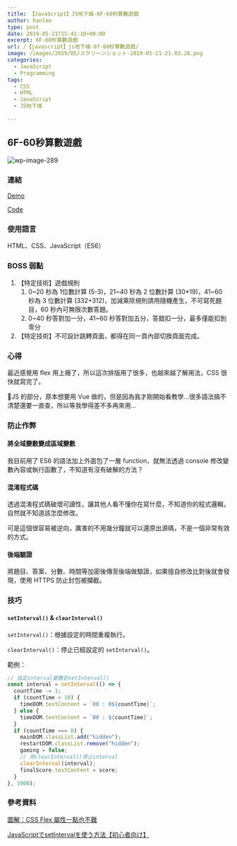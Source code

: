 ```yaml
---
title: 【JavaScript】JS地下城-6F-60秒算數遊戲
author: hanlee
type: post
date: 2019-05-21T15:41:10+00:00
excerpt: 6F-60秒算數遊戲
url: /【javascript】js地下城-6f-60秒算數遊戲/
image: /images/2019/05/スクリーンショット-2019-05-21-21.03.28.png
categories:
  - JavaScript
  - Programming
tags:
  - CSS
  - HTML
  - JavaScript
  - JS地下城

---
```


## 6F-60秒算數遊戲

![wp-image-289](/images/2019/05/スクリーンショット-2019-05-21-21.03.28.png)

### 連結

[Demo](https://hannoeru.github.io/sec-game/)

[Code](https://github.com/hannoeru/sec-game)

### 使用語言

HTML、CSS、JavaScript（ES6）

### BOSS 弱點

1. 【特定技術】遊戲規則
   1. 0~20 秒為 1位數計算 (5-3)，21~40 秒為 2 位數計算 (30*19)，41~60 秒為 3 位數計算
      (332+312)，加減乘除規則請用隨機產生，不可寫死題目，60 秒內可無限次數答題。
   2. 0~40 秒答對加一分，41~60 秒答對加五分，答錯扣一分，最多僅能扣到零分
2. 【特定技術】不可設計跳轉頁面，都得在同一頁內部切換頁面完成。

### 心得

最近感覺用 flex 用上癮了，所以這次排版用了很多，也越來越了解用法，CSS 很快就寫完了。

JS 的部分，原本想要用 Vue 做的，但是因為我才剛開始看教學&#8230;很多語法搞不清楚還要一直查，所以等我學得差不多再來用&#8230;

### 防止作弊

#### 將全域變數變成區域變數

我目前用了 ES6 的語法加上外面包了一層 function，就無法透過 console 修改變數內容或執行函數了，不知道有沒有破解的方法？

#### 混淆程式碼

透過混淆程式碼破壞可讀性，讓其他人看不懂你在寫什麼，不知道你的程式邏輯，自然就不知道該怎麼修改。

可是這個很容易被逆向，厲害的不用幾分鐘就可以還原出源碼，不是一個非常有效的方式。

#### 後端驗證

將題目、答案、分數、時間等加密後傳至後端做驗證，如果擅自修改比對後就會發現，使用 HTTPS 防止封包被攔截。

### 技巧

#### `setInterval()` & `clearInterval()`

`setInterval()`：根據設定的時間重複執行。

`clearInterval()`：停止已經設定的 `setInterval()`。

範例：

```js
// 指定interval變數到setInterval()
const interval = setInterval(() => {
  countTime -= 1;
  if (countTime < 10) {
    timeDOM.textContent = `00 : 0${countTime}`;
  } else {
    timeDOM.textContent = `00 : ${countTime}`;
  }
  if (countTime === 0) {
    mainDOM.classList.add("hidden");
    restartDOM.classList.remove("hidden");
    gaming = false;
    // 用clearInterval()停止interval
    clearInterval(interval);
    finalScore.textContent = score;
  }
}, 1000);
```

### 參考資料

<a href="https://wcc723.github.io/css/2017/07/21/css-flex/" target="_blank" rel="noreferrer noopener" aria-label=" (新しいタブで開く)">圖解：CSS
Flex 屬性一點也不難</a>

[JavaScriptでsetIntervalを使う方法【初心者向け】](https://techacademy.jp/magazine/5537)
